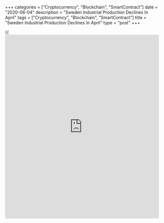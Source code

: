 +++
categories = ["Cryptocurrency", "Blockchain", "SmartContract"]
date = "2020-06-04"
description = "Sweden Industrial Production Declines In April"
tags = ["Cryptocurrency", "Blockchain", "SmartContract"]
title = "Sweden Industrial Production Declines In April"
type = "post"
+++

{{<iframe id="large-banner" src="https://www.bounty.group/#slide=1.0" width="100%" height="600" scrolling="no" style="border: 0px solid rgb(216, 221, 230); border-radius: 3px;">}}

Sweden's industrial production decreased for the first time in four
months in April, data from Statistics Sweden showed on Thursday.

Industrial production fell a [calendar](https://www.fintechee.com/web-trader/)-adjusted 16.6 percent year-on-year
in April, after a 0.1 percent rise in March, which was revised from a
0.1 percent fall.

Construction output declined 1.5 percent annually in April, while
services output fell 8.2 percent.

On a month-on-month basis, industrial production decreased 15.9 percent
in April, following a 1.1 percent fall in the prior month.

The overall private sector output fell 9.0 percent year-on-year in April
and declined 6.5 percent from the previous month.

The largest negative contribution to total private sector development
came from the motor vehicle industry in April, the agency said.

Separate data from the statistical office revealed that industrial
orders fell a [calendar](https://www.fintechee.com/web-trader/) adjusted 20.7 percent annually in April.

Orders received from the domestic market decreased 13.7 percent in
April, and those from foreign [markets][1] fell 25.9 percent.

On a month-on-month basis, industrial orders dropped a seasonally
adjusted 13.9 percent in April.

For comments and feedback [contact](https://www.playgroundfx.com/contact/): editorial@rtt[news](https://www.letsplayfx.com/blog/forex-news-website/).com

[Economic News][2]

 **What parts of the world are seeing the best (and worst) economic
performances lately? Click[here][3] to check out our [Econ Scorecard][3]
and find out! See up-to-the-moment [ranking](https://www.playgroundfx.com/blog/crypto-exchange-ranking/)s for the best and worst
performers in [GDP][4], [unemployment rate][5], [inflation][6] and much
more.**

   1. www.rtt[news](https://www.letsplayfx.com/blog/forex-news-website/).com/Content/Markets.aspx
   2. www.rtt[news](https://www.letsplayfx.com/blog/forex-news-website/).com/Content/EconomicNews.aspx
   3. www.rtt[news](https://www.letsplayfx.com/blog/forex-news-website/).com/economic-scorecard/world-rank/PPI/highest-performance.aspx
   4. www.rtt[news](https://www.letsplayfx.com/blog/forex-news-website/).com/economic-scorecard/world-rank/GDP/highest-performance.aspx
   5. www.rtt[news](https://www.letsplayfx.com/blog/forex-news-website/).com/economic-scorecard/world-rank/unemployment-rate/lowest-performance.aspx
   6. www.rtt[news](https://www.letsplayfx.com/blog/forex-news-website/).com/economic-scorecard/world-rank/CPI/highest-performance.aspx
